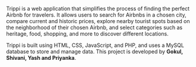 Trippi is a web application that simplifies the process of finding the perfect Airbnb for travelers. 
It allows users to search for Airbnbs in a chosen city, compare current and historic prices, 
explore nearby tourist spots based on the neighborhood of their chosen Airbnb, and select categories such as heritage, food, shopping, and more to discover different locations. 


Trippi is built using HTML, CSS, JavaScript, and PHP, and uses a MySQL database to store and manage data. 
This project is developed by **Gokul, Shivani, Yash and Priyanka**.
